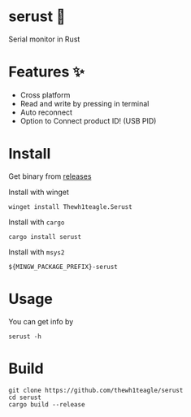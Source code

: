 # serust 📡

Serial monitor in Rust

# Features ✨
- Cross platform
- Read and write by pressing in terminal
- Auto reconnect
- Option to Connect product ID! (USB PID)

# Install

Get binary from [releases](https://github.com/thewh1teagle/serust/releases)

Install with winget
```console
winget install Thewh1teagle.Serust
```
Install with `cargo`
```console
cargo install serust
```
Install with `msys2`
```console
${MINGW_PACKAGE_PREFIX}-serust
```

# Usage
You can get info by
```console
serust -h
```

# Build
```console
git clone https://github.com/thewh1teagle/serust
cd serust
cargo build --release
```
